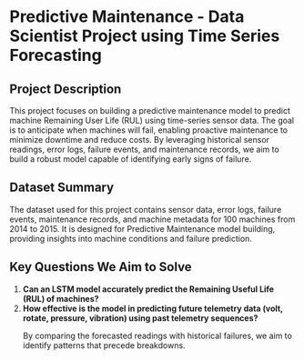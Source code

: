 <h1>Predictive Maintenance - Data Scientist Project using Time Series Forecasting</h1>

<h2>Project Description</h2>
<p>This project focuses on building a predictive maintenance model to predict machine Remaining User Life (RUL) using time-series sensor data. The goal is to anticipate when machines will fail, enabling proactive maintenance to minimize downtime and reduce costs. By leveraging historical sensor readings, error logs, failure events, and maintenance records, we aim to build a robust model capable of identifying early signs of failure.</p>

<h2>Dataset Summary</h2>
<p>The dataset used for this project contains sensor data, error logs, failure events, maintenance records, and machine metadata for 100 machines from 2014 to 2015. It is designed for Predictive Maintenance model building, providing insights into machine conditions and failure prediction.</p>

<h2>Key Questions We Aim to Solve</h2>
<ol>
    <li><strong>Can an LSTM model accurately predict the Remaining Useful Life (RUL) of machines?</strong></li>
    <li><strong>How effective is the model in predicting future telemetry data (volt, rotate, pressure, vibration) using past telemetry sequences?</strong>
<p>By comparing the forecasted readings with historical failures, we aim to identify patterns that precede breakdowns.</p>
    </li>
</ol>

    
